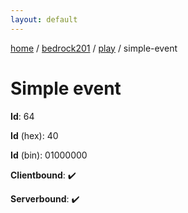 ```yaml
---
layout: default
---
```


[home](/)  /  [bedrock201](/protocol/bedrock201)  /  [play](/protocol/bedrock201/play)  /  simple-event

# Simple event

**Id**: 64

**Id** (hex): 40

**Id** (bin): 01000000

**Clientbound**: ✔️

**Serverbound**: ✔️


